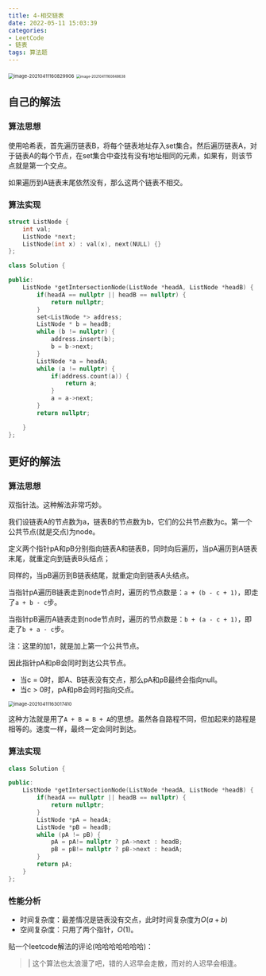 ```yaml
---
title: 4-相交链表
date: 2022-05-11 15:03:39
categories: 
- LeetCode
- 链表
tags: 算法题
---
```




<img src="https://crayon-1302863897.cos.ap-beijing.myqcloud.com/image/image-20210411160829906.png" alt="image-20210411160829906" style="zoom:67%;" />



<img src="https://crayon-1302863897.cos.ap-beijing.myqcloud.com/image/image-20210411160848638.png" alt="image-20210411160848638" style="zoom:50%;" />





## 自己的解法

### 算法思想

使用哈希表，首先遍历链表B，将每个链表地址存入set集合。然后遍历链表A，对于链表A的每个节点，在set集合中查找有没有地址相同的元素，如果有，则该节点就是第一个交点。

如果遍历到A链表末尾依然没有，那么这两个链表不相交。

### 算法实现

```c++
struct ListNode {
    int val;
    ListNode *next;
    ListNode(int x) : val(x), next(NULL) {}
};

class Solution {

public:
    ListNode *getIntersectionNode(ListNode *headA, ListNode *headB) {
        if(headA == nullptr || headB == nullptr) {
            return nullptr;
        }
        set<ListNode *> address;
        ListNode * b = headB;
        while (b != nullptr) {
            address.insert(b);
            b = b->next;
        }
        ListNode *a = headA;
        while (a != nullptr) {
            if(address.count(a)) {
                return a;
            }
            a = a->next;
        }
        return nullptr;

    }
};
```



## 更好的解法

### 算法思想

双指针法。这种解法非常巧妙。

我们设链表A的节点数为a，链表B的节点数为b，它们的公共节点数为c。第一个公共节点(就是交点)为node。

定义两个指针pA和pB分别指向链表A和链表B，同时向后遍历，当pA遍历到A链表末尾，就重定向到链表B头结点；

同样的，当pB遍历到B链表结尾，就重定向到链表A头结点。



当指针pA遍历B链表走到node节点时，遍历的节点数是：`a + (b - c + 1)`，即走了`a + b - c`步。

当指针pB遍历A链表走到node节点时，遍历的节点数是：`b + (a - c + 1)`，即走了`b + a - c`步。

注：这里的加1，就是加上第一个公共节点。

因此指针pA和pB会同时到达公共节点。

- 当c = 0时，即A、B链表没有交点，那么pA和pB最终会指向null。
- 当c > 0时，pA和pB会同时指向交点。

<img src="https://crayon-1302863897.cos.ap-beijing.myqcloud.com/image/image-20210411163017410.png" alt="image-20210411163017410" style="zoom:67%;" />

这种方法就是用了`A + B = B + A`的思想。虽然各自路程不同，但加起来的路程是相等的。速度一样，最终一定会同时到达。



### 算法实现

```c++
class Solution {

public:
    ListNode *getIntersectionNode(ListNode *headA, ListNode *headB) {
        if(headA == nullptr || headB == nullptr) {
            return nullptr;
        }
        ListNode *pA = headA;
        ListNode *pB = headB;
        while (pA != pB) {
            pA = pA!= nullptr ? pA->next : headB;
            pB = pB!= nullptr ? pB->next : headA;
        }
        return pA;
    }
};
```

### 性能分析

- 时间复杂度：最差情况是链表没有交点，此时时间复杂度为$O(a + b)$
- 空间复杂度：只用了两个指针，$O(1)$。



贴一个leetcode解法的评论(哈哈哈哈哈哈哈)：

> | 这个算法也太浪漫了吧，错的人迟早会走散，而对的人迟早会相逢。

